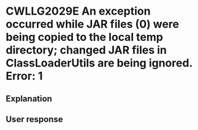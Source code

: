 # CWLLG2029E An exception occurred while JAR files (0) were being copied to the local temp directory; changed JAR files in ClassLoaderUtils are being ignored.  Error: 1

## Explanation

## User response